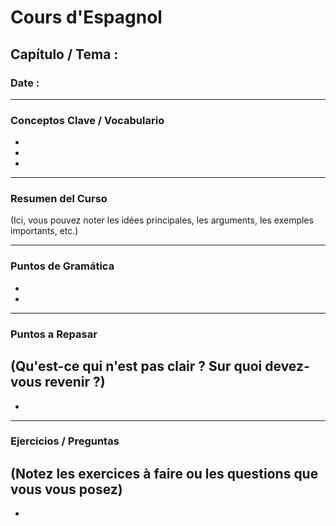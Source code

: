 # Cours d'Espagnol

## Capítulo / Tema : 

### Date : 

---

### Conceptos Clave / Vocabulario
- 
- 
- 

---

### Resumen del Curso
(Ici, vous pouvez noter les idées principales, les arguments, les exemples importants, etc.)

---

### Puntos de Gramática
- 
- 

---

### Puntos a Repasar
(Qu'est-ce qui n'est pas clair ? Sur quoi devez-vous revenir ?)
- 
- 

---

### Ejercicios / Preguntas
(Notez les exercices à faire ou les questions que vous vous posez)
- 
- 
